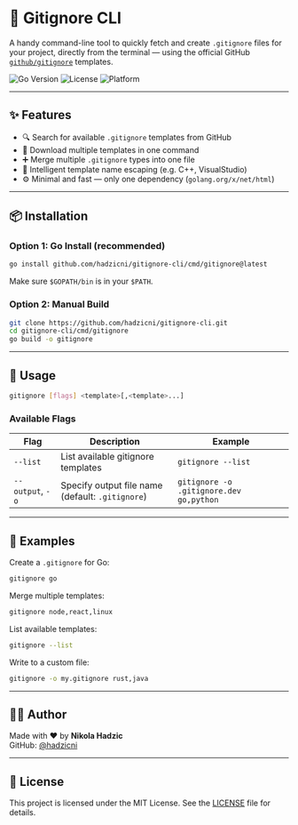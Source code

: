 # 📄 Gitignore CLI

A handy command-line tool to quickly fetch and create `.gitignore` files for your project, directly from the terminal — using the official GitHub [`github/gitignore`](https://github.com/github/gitignore) templates.

![Go Version](https://img.shields.io/badge/Go-1.24+-blue?logo=go)
![License](https://img.shields.io/badge/license-Apache--2.0-blue)
![Platform](https://img.shields.io/badge/platform-macOS%20%7C%20Linux%20%7C%20Windows-lightgrey)

---

## ✨ Features

- 🔍 Search for available `.gitignore` templates from GitHub
- 📄 Download multiple templates in one command
- ➕ Merge multiple `.gitignore` types into one file
- 🧠 Intelligent template name escaping (e.g. C++, VisualStudio)
- ⚙️ Minimal and fast — only one dependency (`golang.org/x/net/html`)

---

## 📦 Installation

### Option 1: Go Install (recommended)

```bash
go install github.com/hadzicni/gitignore-cli/cmd/gitignore@latest
```

Make sure `$GOPATH/bin` is in your `$PATH`.

### Option 2: Manual Build

```bash
git clone https://github.com/hadzicni/gitignore-cli.git
cd gitignore-cli/cmd/gitignore
go build -o gitignore
```

---

## 🚀 Usage

```bash
gitignore [flags] <template>[,<template>...]
```

### Available Flags

| Flag           | Description                                 | Example                              |
|----------------|---------------------------------------------|--------------------------------------|
| `--list`       | List available gitignore templates          | `gitignore --list`                   |
| `--output`, `-o` | Specify output file name (default: `.gitignore`) | `gitignore -o .gitignore.dev go,python` |

---

## 🔧 Examples

Create a `.gitignore` for Go:

```bash
gitignore go
```

Merge multiple templates:

```bash
gitignore node,react,linux
```

List available templates:

```bash
gitignore --list
```

Write to a custom file:

```bash
gitignore -o my.gitignore rust,java
```

---

## 👨‍💻 Author

Made with ❤️ by **Nikola Hadzic**  
GitHub: [@hadzicni](https://github.com/hadzicni)

---

## 📄 License

This project is licensed under the MIT License. See the [LICENSE](./LICENSE) file for details.
